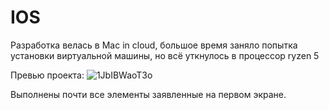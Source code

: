 # IOS
Разработка велась в Mac in cloud, большое время заняло попытка установки виртуальной машины, но всё уткнулось в процессор ryzen 5

Превью проекта:
![1JbIBWaoT3o](https://github.com/ValeriaGubanova/IOS/assets/90860233/14380fa4-bf02-47b7-be68-0cbf4504351c)

Выполнены почти все элементы заявленные на первом экране.
